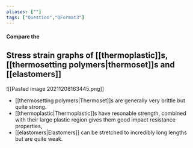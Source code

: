 ```yaml
---
aliases: [""]
tags: ["Question","QFormat3"]
---
```


#### Compare the
## Stress strain graphs of [[thermoplastic]]s, [[thermosetting polymers|thermoset]]s and [[elastomers]]

![[Pasted image 20211208163445.png]]

- [[thermosetting polymers|Thermoset]]s are generally very brittle but quite strong.
- [[thermoplastic|Thermoplastic]]s have resonable strength, combined with their large plastic region gives them good impact resistance properties,
- [[elastomers|Elastomers]] can be stretched to incredibly long lengths but are quite weak.